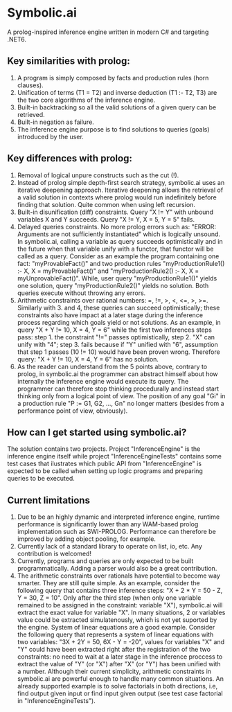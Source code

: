 # Symbolic.ai

A prolog-inspired inference engine written in modern C# and targeting .NET6.

## Key similarities with prolog:

1. A program is simply composed by facts and production rules (horn clauses).
2. Unification of terms (T1 = T2) and inverse deduction (T1 :- T2, T3) are the two core algorithms of the inference engine.
3. Built-in backtracking so all the valid solutions of a given query can be retrieved.
4. Built-in negation as failure.
5. The inference engine purpose is to find solutions to queries (goals) introduced by the user.

## Key differences with prolog:

1. Removal of logical unpure constructs such as the cut (!).
2. Instead of prolog simple depth-first search strategy, symbolic.ai uses an iterative deepening approach. Iterative deepening allows the retrieval of a valid solution in contexts where prolog would run indefinitely before finding that solution. Quite common when using left recursion.
3. Built-in disunification (diff) constraints. Query "X != Y" with unbound variables X and Y succeeds. Query "X != Y, X = 5, Y = 5" fails.
4. Delayed queries constraints. No more prolog errors such as: "ERROR: Arguments are not sufficiently instantiated" which is logically unsound. In symbolic.ai, calling a variable as query succeeds optimistically and in the future when that variable unify with a functor, that functor will be called as a query. Consider as an example the program containing one fact: "myProvableFact()" and two production rules "myProductionRule1() :- X, X = myProvableFact()" and "myProductionRule2() :- X, X = myUnprovableFact()". While, user query "myProductionRule1()" yields one solution, query "myProductionRule2()" yields no solution. Both queries execute without throwing any errors.
5. Arithmetic constraints over rational numbers: =, !=, >, <, <=, >, >=. Similarly with 3. and 4, these queries can succeed optimistically; these constraints also have impact at a later stage during the inference process regarding which goals yield or not solutions. As an example, in query "X + Y != 10, X = 4, Y = 6" while the first two inferences steps pass: step 1. the constraint "!=" passes optimistically, step 2. "X" can unify with "4"; step 3. fails because if "Y" unified with "6", assumption that step 1 passes (10 != 10) would have been proven wrong. Therefore query: "X + Y != 10, X = 4, Y = 6" has no solution.
6. As the reader can understand from the 5 points above, contrary to prolog, in symbolic.ai the programmer can abstract himself about how internally the inference engine would execute its query. The programmer can therefore stop thinking procedurally and instead start thinking only from a logical point of view. The position of any goal "Gi" in a production rule "P := G1, G2, ..., Gn" no longer matters (besides from a performance point of view, obviously).

## How can I get started using symbolic.ai?

The solution contains two projects. Project "InferenceEngine" is the inference engine itself while project "InferenceEngineTests" contains some test cases that ilustrates which public API from "InferenceEngine" is expected to be called when setting up logic programs and preparing queries to be executed.

## Current limitations

1. Due to be an highly dynamic and interpreted inference engine, runtime performance is significantly lower than any WAM-based prolog implementation such as SWI-PROLOG. Performance can therefore be improved by adding object pooling, for example.
2. Currently lack of a standard library to operate on list, io, etc. Any contribution is welcomed!
3. Currently, programs and queries are only expected to be built programmatically. Adding a parser would also be a great contribution.
4. The arithmetic constraints over rationals have potential to become way smarter. They are still quite simple. As an example, consider the following query that contains three inference steps: "X + 2 * Y = 50 - Z, Y = 30, Z = 10". Only after the third step (when only one variable remained to be assigned in the constraint: variable "X"), symbolic.ai will extract the exact value for variable "X". In many situations, 2 or variables value could be extracted simulatenously, which is not yet suported by the engine. System of linear equations are a good example. Consider the following query that represents a system of linear equations with two variables: "3X + 2Y = 50, 6X - Y = -20", values for variables "X" and "Y" could have been extracted right after the registration of the two constraints: no need to wait at a later stage in the inference proccess to extract the value of "Y" (or "X") after "X" (or "Y") has been unified with a number. Although their current simplicity, arithmetic constraints in symbolic.ai are powerful enough to handle many common situations. An already supported example is to solve factorials in both directions, i.e, find output given input or find input given output (see test case factorial in "InferenceEngineTests").
